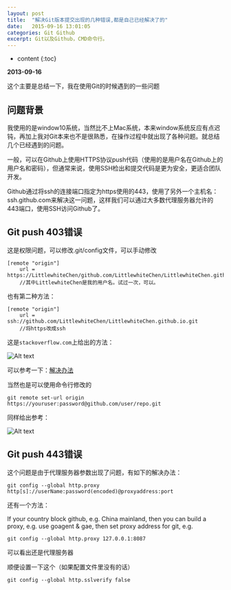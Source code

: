 ```yaml
---
layout: post
title:  "解决Git版本提交出现的几种错误,都是自己已经解决了的"
date:   2015-09-16 13:01:05
categories: Git Github
excerpt: Git以及Github，CMD命令行。
---
```


* content
{:toc}



**2013-09-16**

这个主要是总结一下，我在使用Git的时候遇到的一些问题

## 问题背景

我使用的是window10系统，当然比不上Mac系统，本来window系统反应有点迟钝，再加上我对Git本来也不是很熟悉，在操作过程中就出现了各种问题。就总结几个已经遇到的问题。

一般，可以在Github上使用HTTPS协议push代码（使用的是用户名在Github上的用户名和密码），但通常来说，使用SSH检出和提交代码是更为安全，更适合团队开发。

Github通过将ssh的连接端口指定为https使用的443，使用了另外一个主机名：ssh.github.com来解决这一问题，这样我们可以通过大多数代理服务器允许的443端口，使用SSH访问Github了。

## Git push 403错误

这是权限问题，可以修改.git/config文件，可以手动修改

    [remote "origin"]
        url = https://LittlewhiteChen/github.com/LittlewhiteChen/LittlewhiteChen.github.io.git
        //其中LittlewhiteChen是我的用户名。试过一次，可以。

也有第二种方法：

    [remote "origin"]
        url = ssh://github.com/LittlewhiteChen/LittlewhiteChen.github.io.git
        //将https改成ssh

这是`stackoverflow.com`上给出的方法：

![Alt text](http://littlewhitechen.github.io/img/artical/git1.jpg)

可以参考一下：[解决办法](http://stackoverflow.com/questions/7438313/pushing-to-git-returning-error-code-403-fatal-http-request-failed)

当然也是可以使用命令行修改的

    git remote set-url origin https://youruser:password@github.com/user/repo.git

同样给出参考：

![Alt text](http://littlewhitechen.github.io/img/artical/git2.jpg)




## Git push 443错误


这个问题是由于代理服务器参数出现了问题，有如下的解决办法：

    git config --global http.proxy http[s]://userName:password(encoded)@proxyaddress:port

还有一个方法：

If your country block github, e.g. China mainland, then you can build a proxy, e.g. use goagent & gae, then set proxy address for git, e.g.

    git config --global http.proxy 127.0.0.1:8087

可以看出还是代理服务器


顺便设置一下这个（如果配置文件里没有的话）

    git config --global http.sslverify false
